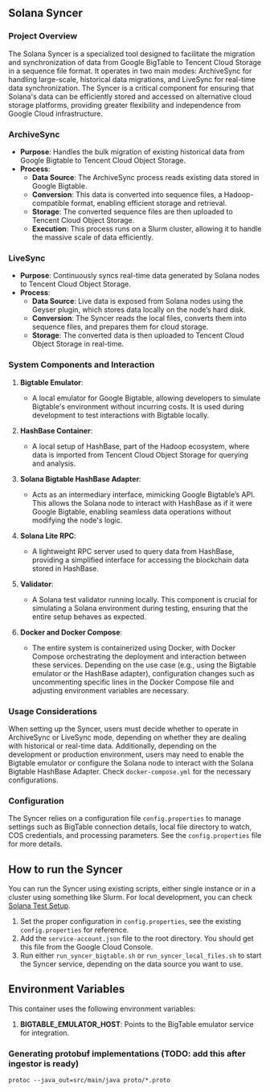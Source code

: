 ## Solana Syncer 

### Project Overview

The Solana Syncer is a specialized tool designed to facilitate the migration and synchronization of data from Google BigTable to Tencent Cloud Storage in a sequence file format. It operates in two main modes: ArchiveSync for handling large-scale, historical data migrations, and LiveSync for real-time data synchronization. The Syncer is a critical component for ensuring that Solana's data can be efficiently stored and accessed on alternative cloud storage platforms, providing greater flexibility and independence from Google Cloud infrastructure.


### ArchiveSync
- **Purpose**: Handles the bulk migration of existing historical data from Google Bigtable to Tencent Cloud Object Storage.
- **Process**:
    - **Data Source**: The ArchiveSync process reads existing data stored in Google Bigtable.
    - **Conversion**: This data is converted into sequence files, a Hadoop-compatible format, enabling efficient storage and retrieval.
    - **Storage**: The converted sequence files are then uploaded to Tencent Cloud Object Storage.
    - **Execution**: This process runs on a Slurm cluster, allowing it to handle the massive scale of data efficiently.

### LiveSync
- **Purpose**: Continuously syncs real-time data generated by Solana nodes to Tencent Cloud Object Storage.
- **Process**:
    - **Data Source**: Live data is exposed from Solana nodes using the Geyser plugin, which stores data locally on the node’s hard disk.
    - **Conversion**: The Syncer reads the local files, converts them into sequence files, and prepares them for cloud storage.
    - **Storage**: The converted data is then uploaded to Tencent Cloud Object Storage in real-time.

### System Components and Interaction
1. **Bigtable Emulator**:
    - A local emulator for Google Bigtable, allowing developers to simulate Bigtable's environment without incurring costs. It is used during development to test interactions with Bigtable locally.

2. **HashBase Container**:
    - A local setup of HashBase, part of the Hadoop ecosystem, where data is imported from Tencent Cloud Object Storage for querying and analysis.

3. **Solana Bigtable HashBase Adapter**:
    - Acts as an intermediary interface, mimicking Google Bigtable’s API. This allows the Solana node to interact with HashBase as if it were Google Bigtable, enabling seamless data operations without modifying the node's logic.

4. **Solana Lite RPC**:
    - A lightweight RPC server used to query data from HashBase, providing a simplified interface for accessing the blockchain data stored in HashBase.

5. **Validator**:
    - A Solana test validator running locally. This component is crucial for simulating a Solana environment during testing, ensuring that the entire setup behaves as expected.

6. **Docker and Docker Compose**:
    - The entire system is containerized using Docker, with Docker Compose orchestrating the deployment and interaction between these services. Depending on the use case (e.g., using the Bigtable emulator or the HashBase adapter), configuration changes such as uncommenting specific lines in the Docker Compose file and adjusting environment variables are necessary.

### Usage Considerations
When setting up the Syncer, users must decide whether to operate in ArchiveSync or LiveSync mode, depending on whether they are dealing with historical or real-time data. Additionally, depending on the development or production environment, users may need to enable the Bigtable emulator or configure the Solana node to interact with the Solana Bigtable HashBase Adapter. Check `docker-compose.yml` for the necessary configurations.

### Configuration

The Syncer relies on a configuration file `config.properties` to manage settings such as BigTable connection details, local file directory to watch, COS credentials, and processing parameters. See the `config.properties` file for more details.

## How to run the Syncer
You can run the Syncer using existing scripts, either single instance or in a cluster using something like Slurm. For local development, you can check [Solana Test Setup](https://github.com/bwarelabs/solana-test-setup).
1. Set the proper configuration in `config.properties`, see the existing `config.properties` for reference.
2. Add the `service-account.json` file to the root directory. You should get this file from the Google Cloud Console.
3. Run either `run_syncer_bigtable.sh` or `run_syncer_local_files.sh` to start the Syncer service, depending on the data source you want to use.


## Environment Variables
This container uses the following environment variables:
1. **BIGTABLE_EMULATOR_HOST**: Points to the BigTable emulator service for integration.


### Generating protobuf implementations (TODO: add this after ingestor is ready)
```
protoc --java_out=src/main/java proto/*.proto
```
